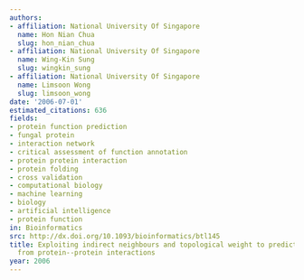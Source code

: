 ```yaml
---
authors:
- affiliation: National University Of Singapore
  name: Hon Nian Chua
  slug: hon_nian_chua
- affiliation: National University Of Singapore
  name: Wing-Kin Sung
  slug: wingkin_sung
- affiliation: National University Of Singapore
  name: Limsoon Wong
  slug: limsoon_wong
date: '2006-07-01'
estimated_citations: 636
fields:
- protein function prediction
- fungal protein
- interaction network
- critical assessment of function annotation
- protein protein interaction
- protein folding
- cross validation
- computational biology
- machine learning
- biology
- artificial intelligence
- protein function
in: Bioinformatics
src: http://dx.doi.org/10.1093/bioinformatics/btl145
title: Exploiting indirect neighbours and topological weight to predict protein function
  from protein--protein interactions
year: 2006
---
```

